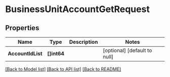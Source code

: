 # BusinessUnitAccountGetRequest

## Properties
Name | Type | Description | Notes
------------ | ------------- | ------------- | -------------
**AccountIdList** | **[]int64** |  | [optional] [default to null]

[[Back to Model list]](../README.md#documentation-for-models) [[Back to API list]](../README.md#documentation-for-api-endpoints) [[Back to README]](../README.md)


